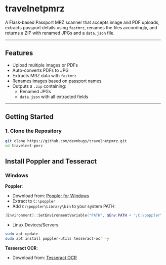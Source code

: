 # travelnetpmrz

A Flask-based Passport MRZ scanner that accepts image and PDF uploads, extracts passport details using `fastmrz`, renames the files accordingly, and returns a ZIP with renamed JPGs and a `data.json` file.

---

## Features

- Upload multiple images or PDFs
- Auto-converts PDFs to JPG
- Extracts MRZ data with `fastmrz`
- Renames images based on passport names
- Outputs a `.zip` containing:
  - Renamed JPGs
  - `data.json` with all extracted fields

---

## Getting Started

### 1. Clone the Repository

```bash
git clone https://github.com/devnbugs/travelnetpmrz.git
cd travelnet-pmrz
```

## Install Poppler and Tesseract

### Windows

**Poppler**:

- Download from: [Poppler for Windows](https://github.com/oschwartz10612/poppler-windows/releases/)
- Extract to `C:\poppler`
- Add `C:\poppler\Library\bin` to your system PATH:

```powershell
[Environment]::SetEnvironmentVariable("PATH", $Env:PATH + ";C:\poppler\Library\bin", [EnvironmentVariableTarget]::Machine)
```

- Linux Devices/Servers
```bash
sudo apt update
sudo apt install poppler-utils tesseract-ocr -y
```
**Tesseract OCR**:
- Download from: [Tesseract OCR](https://github.com/tesseract-ocr/tesseract/wiki/Downloads)



